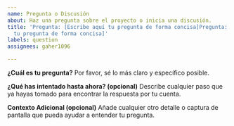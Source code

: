 ```yaml
---
name: Pregunta o Discusión
about: Haz una pregunta sobre el proyecto o inicia una discusión.
title: 'Pregunta: [Escribe aquí tu pregunta de forma concisa]Pregunta: [Escribe aquí
  tu pregunta de forma concisa]'
labels: question
assignees: gaher1096

---
```


<!--
¡Gracias por tu interés! Antes de preguntar, por favor asegúrate de que tu pregunta no ha sido respondida en el README.md.
-->

**¿Cuál es tu pregunta?**
Por favor, sé lo más claro y específico posible.

**¿Qué has intentado hasta ahora? (opcional)**
Describe cualquier paso que ya hayas tomado para encontrar la respuesta por tu cuenta.

**Contexto Adicional (opcional)**
Añade cualquier otro detalle o captura de pantalla que pueda ayudar a entender tu pregunta.
